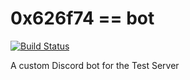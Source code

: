# 0x626f74 == bot
[![Build Status](https://ci.carsonseese.com/buildStatus/icon?job=CarsonsLab%2F0x626f74)](https://ci.carsonseese.com/job/CarsonsLab/job/0x626f74/)

A custom Discord bot for the Test Server

